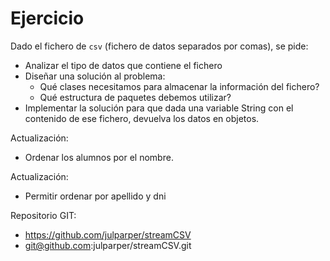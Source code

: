 # Ejercicio

Dado el fichero de ```csv``` (fichero de datos separados por comas), se pide:

- Analizar el tipo de datos que contiene el fichero
- Diseñar una solución al problema:
  - Qué clases necesitamos para almacenar la información del fichero?
  - Qué estructura de paquetes debemos utilizar?
- Implementar la solución para que dada una variable String con el contenido de ese fichero, devuelva los datos en objetos.


Actualización:

- Ordenar los alumnos por el nombre.

Actualización:

- Permitir ordenar por apellido y dni

Repositorio GIT: 

- https://github.com/julparper/streamCSV
- git@github.com:julparper/streamCSV.git

